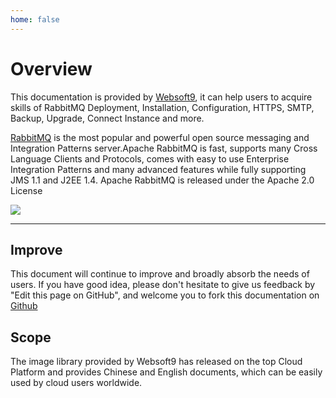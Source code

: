 ```yaml
---
home: false
---
```


# Overview

This documentation is provided by [Websoft9](https://www.websoft9.com/), it can help users to acquire skills of RabbitMQ Deployment, Installation, Configuration, HTTPS, SMTP, Backup, Upgrade, Connect Instance and more.

[RabbitMQ](https://activemq.apache.org/) is the most popular and powerful open source messaging and Integration Patterns server.Apache RabbitMQ is fast, supports many Cross Language Clients and Protocols, comes with easy to use Enterprise Integration Patterns and many advanced features while fully supporting JMS 1.1 and J2EE 1.4. Apache RabbitMQ is released under the Apache 2.0 License

![](http://libs.websoft9.com/Websoft9/DocsPicture/zh/activemq/activemq-logined-websoft9.png)

---

## Improve

This document will continue to improve and broadly absorb the needs of users. If you have good idea, please don't hesitate to give us feedback by "Edit this page on GitHub", and welcome you to fork this documentation on [Github](https://github.com/Websoft9/ansible-activemq)

## Scope

The image library provided by Websoft9 has released on the top Cloud Platform and provides Chinese and English documents, which can be easily used by cloud users worldwide.